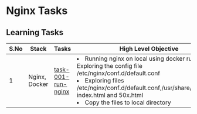 # Nginx Tasks




## Learning Tasks


| S.No | Stack         | Tasks                                    | High Level Objective                                                                                                                                                                                                                                      |
|------|---------------|------------------------------------------|-----------------------------------------------------------------------------------------------------------------------------------------------------------------------------------------------------------------------------------------------------------|
| 1    | Nginx, Docker | [task-001-run-nginx](task-001-run-nginx) | <li> Running nginx on local using docker run <br> Exploring the config file /etc/nginx/conf.d/default.conf <br> <li>Exploring files /etc/nginx/conf.d/default.conf,/usr/share/nginx/html index.html and 50x.html<br><li>Copy the files to local directory |












[]()